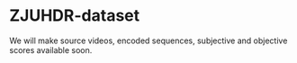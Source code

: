 # ZJUHDR-dataset

We will make source videos, encoded sequences, subjective and objective scores available soon.
